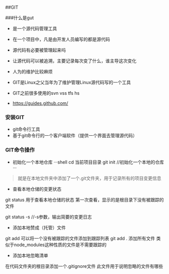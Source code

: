 ##GIT

###什么是gut

- 是一个源代码管理工具
- 在一个项目中，凡是由开发人员编写的都是源代码
- 源代码有必要被管理起来吗
- 让源代码可以被追溯，主要记录每次变了什么，谁主导这次变化
- 人为的维护比较麻烦
- GIT是Linux之父当年为了维护管理Linux源代码写的一个工具
- GIT之前很多使用的svn vss tfs hs 




- https://guides.github.com/

### 安装GIT

- git命令行工具
- 基于git命令行的一个客户端软件（提供一个界面去管理源代码）

### GIT命令操作

- 初始化一个本地仓库
···shell
cd 当前项目目录
git init //初始化一个本地的仓库
···

>就是在本地文件夹中添加了一个.git文件夹，用于记录所有的项目变更信息

- 查看本地仓储的变更状态


git status
用于查看本地仓储的状态
第一次查看，显示的是根目录下没有被跟踪的文件

git status -s //-s参数，输出简要的变更日志


- 添加本地赞成（托管）文件

git add
可以将一个没有被跟踪的文件添加到跟踪列表
git add . 添加所有文件
类似于node_modules这种性质的文件是不需要跟踪的

- 添加本地忽略清单

在代码文件夹的根目录添加一个.gitignore文件
此文件用于说明忽略的文件有哪些
